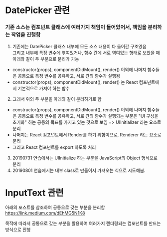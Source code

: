 # DatePicker 관련<br>

### 기존 소스는 컴포넌트 클래스에 여러가지 책임이 들어있어서, 책임을 분리하는 작업을 진행함<br>
1. 기존에는 DatePicker 클래스 내부에 모든 소스 내용이 다 들어간 구조였음 <br>
그리고 내부에 특정 변수에 엮여있거나, 함수 간에 서로 엮여있는 형태로 보았을 때 아래와 같이 두 부분으로 분리가 가능
* constructor(props), componentDidMount(), render() 이외에 나머지 함수들은 공통으로 특정 변수를 공유하고, 서로 간의 함수가 실행됨<br>
* constructor(props), componentDidMount(), render() 는 React 컴포넌트에서 기본적으로 가져야 하는 함수<br>

2. 그래서 위의 두 부분을 아래와 같이 분리하기로 함
* constructor(props), componentDidMount(), render() 이외에 나머지 함수들은 공통으로 특정 변수를 공유하고, 서로 간의 함수가 실행되는 부분은 "UI 구성을 초기화" 하는 공통의 목표를 가지고
있는 것으로 보임 => UIInitializer 라는 요소로 분리
* 나머지는 React 컴포넌트에서 Render를 하기 위함이므로, Renderer 라는 요소로 분리
* 그리고 React 컴포넌트를 export 하도록 처리

3. 20190731 연습에서는 UIInitialize 하는 부분을 JavaScript의 Object 형식으로 분리<br>
4. 20190801 연습에서는 내부 class로 만들어서 가져오는 식으로 시도해봄.<br>

# InputText 관련

아래의 포스트를 참조하여 공통으로 갖는 부분을 분리함
https://link.medium.com/dEhMG5N1K8

목적에 따라서 공통으로 갖는 부분을 활용하여 여러가지 렌더링되는 컴포넌트를 만드는 방식으로 진행

